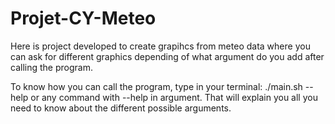 # Projet-CY-Meteo

Here is project developed to create grapihcs from meteo data where
you can ask for different graphics depending of what argument do you add after calling the program.

To know how you can call the program, type in your terminal: ./main.sh --help or any command with --help in argument.
That will explain you all you need to know about the different possible arguments.
